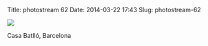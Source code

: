 Title: photostream 62
Date: 2014-03-22 17:43
Slug: photostream-62

[![](http://martinfowler.com/photos/62.jpg)](http://martinfowler.com/photos/62.html)

</p>

</p>

Casa Batlló, Barcelona

</p>

